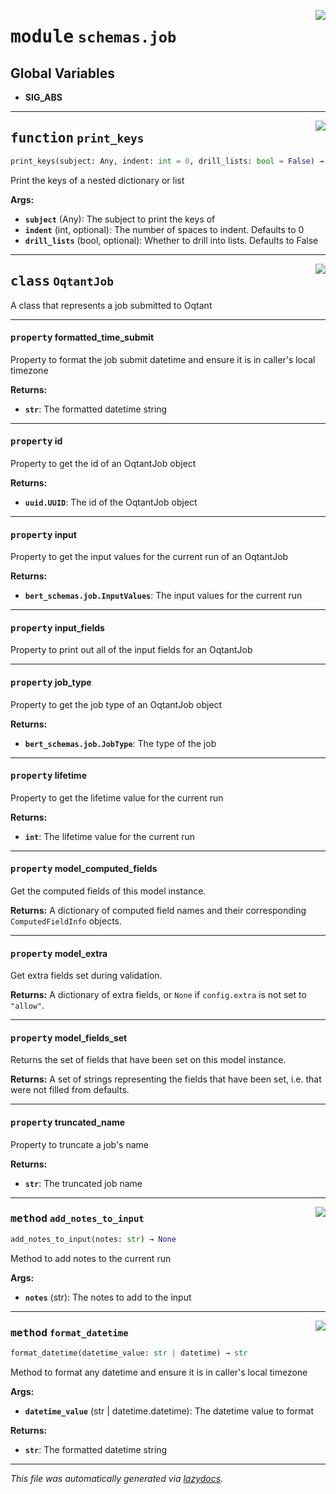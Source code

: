 <!-- markdownlint-disable -->

<a href="../../oqtant/schemas/job.py#L0"><img align="right" style="float:right;" src="https://img.shields.io/badge/-source-cccccc?style=flat-square"></a>

# <kbd>module</kbd> `schemas.job`




**Global Variables**
---------------
- **SIG_ABS**

---

<a href="../../oqtant/schemas/job.py#L27"><img align="right" style="float:right;" src="https://img.shields.io/badge/-source-cccccc?style=flat-square"></a>

## <kbd>function</kbd> `print_keys`

```python
print_keys(subject: Any, indent: int = 0, drill_lists: bool = False) → None
```

Print the keys of a nested dictionary or list 



**Args:**
 
 - <b>`subject`</b> (Any):  The subject to print the keys of 
 - <b>`indent`</b> (int, optional):  The number of spaces to indent. Defaults to 0 
 - <b>`drill_lists`</b> (bool, optional):  Whether to drill into lists. Defaults to False 


---

<a href="../../oqtant/schemas/job.py#L48"><img align="right" style="float:right;" src="https://img.shields.io/badge/-source-cccccc?style=flat-square"></a>

## <kbd>class</kbd> `OqtantJob`
A class that represents a job submitted to Oqtant 


---

#### <kbd>property</kbd> formatted_time_submit

Property to format the job submit datetime and ensure it is in caller's local timezone 



**Returns:**
 
 - <b>`str`</b>:  The formatted datetime string 

---

#### <kbd>property</kbd> id

Property to get the id of an OqtantJob object 



**Returns:**
 
 - <b>`uuid.UUID`</b>:  The id of the OqtantJob object 

---

#### <kbd>property</kbd> input

Property to get the input values for the current run of an OqtantJob 



**Returns:**
 
 - <b>`bert_schemas.job.InputValues`</b>:  The input values for the current run 

---

#### <kbd>property</kbd> input_fields

Property to print out all of the input fields for an OqtantJob 

---

#### <kbd>property</kbd> job_type

Property to get the job type of an OqtantJob object 



**Returns:**
 
 - <b>`bert_schemas.job.JobType`</b>:  The type of the job 

---

#### <kbd>property</kbd> lifetime

Property to get the lifetime value for the current run 



**Returns:**
 
 - <b>`int`</b>:  The lifetime value for the current run 

---

#### <kbd>property</kbd> model_computed_fields

Get the computed fields of this model instance. 



**Returns:**
  A dictionary of computed field names and their corresponding `ComputedFieldInfo` objects. 

---

#### <kbd>property</kbd> model_extra

Get extra fields set during validation. 



**Returns:**
  A dictionary of extra fields, or `None` if `config.extra` is not set to `"allow"`. 

---

#### <kbd>property</kbd> model_fields_set

Returns the set of fields that have been set on this model instance. 



**Returns:**
  A set of strings representing the fields that have been set,  i.e. that were not filled from defaults. 

---

#### <kbd>property</kbd> truncated_name

Property to truncate a job's name 



**Returns:**
 
 - <b>`str`</b>:  The truncated job name 



---

<a href="../../oqtant/schemas/job.py#L152"><img align="right" style="float:right;" src="https://img.shields.io/badge/-source-cccccc?style=flat-square"></a>

### <kbd>method</kbd> `add_notes_to_input`

```python
add_notes_to_input(notes: str) → None
```

Method to add notes to the current run 



**Args:**
 
 - <b>`notes`</b> (str):  The notes to add to the input 

---

<a href="../../oqtant/schemas/job.py#L111"><img align="right" style="float:right;" src="https://img.shields.io/badge/-source-cccccc?style=flat-square"></a>

### <kbd>method</kbd> `format_datetime`

```python
format_datetime(datetime_value: str | datetime) → str
```

Method to format any datetime and ensure it is in caller's local timezone 



**Args:**
 
 - <b>`datetime_value`</b> (str | datetime.datetime):  The datetime value to format 



**Returns:**
 
 - <b>`str`</b>:  The formatted datetime string 




---

_This file was automatically generated via [lazydocs](https://github.com/ml-tooling/lazydocs)._
